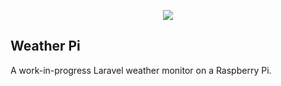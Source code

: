 <p align="center"><img src="svg/weather.svg"></p>

## Weather Pi

A work-in-progress Laravel weather monitor on a Raspberry Pi.